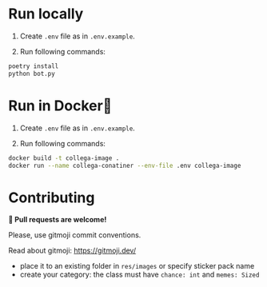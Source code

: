 # Run locally

1. Create `.env` file as in `.env.example`.

2. Run following commands:
```bash
poetry install
python bot.py
```

# Run in Docker🐳

1. Create `.env` file as in `.env.example`.

2. Run following commands:
```bash
docker build -t collega-image .
docker run --name collega-conatiner --env-file .env collega-image
```

# Contributing

**🔄 Pull requests are welcome!**

Please, use gitmoji commit conventions.

Read about gitmoji: https://gitmoji.dev/
- place it to an existing folder in `res/images` or specify sticker pack name
- create your category: the class must have `chance: int` and `memes: Sized`
